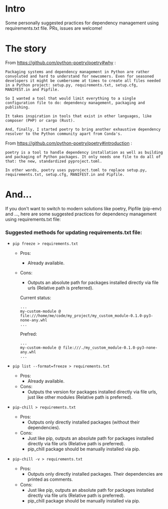 # Intro

Some personally suggested practices for dependency management using requirements.txt file. PRs, issues are welcome!

# The story

From https://github.com/python-poetry/poetry#why :
```
Packaging systems and dependency management in Python are rather convoluted and hard to understand for newcomers. Even for seasoned developers it might be cumbersome at times to create all files needed in a Python project: setup.py, requirements.txt, setup.cfg, MANIFEST.in and Pipfile.

So I wanted a tool that would limit everything to a single configuration file to do: dependency management, packaging and publishing.

It takes inspiration in tools that exist in other languages, like composer (PHP) or cargo (Rust).

And, finally, I started poetry to bring another exhaustive dependency resolver to the Python community apart from Conda's.
```

From https://github.com/python-poetry/poetry#introduction :
```
poetry is a tool to handle dependency installation as well as building and packaging of Python packages. It only needs one file to do all of that: the new, standardized pyproject.toml.

In other words, poetry uses pyproject.toml to replace setup.py, requirements.txt, setup.cfg, MANIFEST.in and Pipfile.
```

# And...

If you don't want to switch to modern solutions like poetry, Pipfile (pip-env) and ..., here are some suggested practices for dependency management using requirements.txt file:

### Suggested methods for updating requirements.txt file:

* `pip freeze > requirements.txt`
    * Pros:
        * Already available.
    * Cons:
        * Outputs an absolute path for packages installed directly via file urls (Relative path is preferred).
        
        Current status:
        ```
        ...
        my-custom-module @ file:///home/me/code/my_project/my_custom_module-0.1.0-py3-none-any.whl
        ...
        ```
        
        Prefred:
        ```
        ...
        my-custom-module @ file:///./my_custom_module-0.1.0-py3-none-any.whl
        ...
        ```

* `pip list --format=freeze > requirements.txt`
    * Pros:
        * Already available.
    * Cons:
        * Outputs the version for packages installed directly via file urls, just like other modules (Relative path is preferred).

* `pip-chill > requirements.txt`
    * Pros:
        * Outputs only directly installed packages (without their dependencies).
    * Cons:
        * Just like pip, outputs an absolute path for packages installed directly via file urls (Relative path is preferred).
        * pip_chill package should be manually installed via pip.

* `pip-chill -v > requirements.txt`
    * Pros:
        * Outputs only directly installed packages. Their dependencies are printed as comments.
    * Cons:
        * Just like pip, outputs an absolute path for packages installed directly via file urls (Relative path is preferred).
        * pip_chill package should be manually installed via pip.
